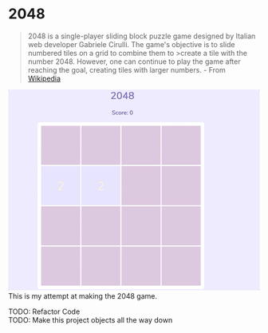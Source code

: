 
<h1> 2048</h1>



>2048 is a single-player sliding block puzzle game designed by Italian web developer Gabriele Cirulli. The game's objective is to slide numbered tiles on a grid to combine them to >create a tile with the number 2048. However, one can continue to play the game after reaching the goal, creating tiles with larger numbers.
    - From [Wikipedia][wiki-link]

   [wiki-link]: https://en.wikipedia.org/wiki/2048_(video_game) 


![](demo.gif)
This is my attempt at making the 2048 game. 


TODO: Refactor Code <br>
TODO: Make this project objects all the way down